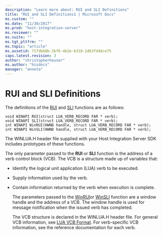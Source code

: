 ```yaml
---
description: "Learn more about: RUI and SLI Definitions"
title: "RUI and SLI Definitions1 | Microsoft Docs"
ms.custom: ""
ms.date: "11/30/2017"
ms.prod: "host-integration-server"
ms.reviewer: ""
ms.suite: ""
ms.tgt_pltfrm: ""
ms.topic: "article"
ms.assetid: 717db68b-2bf6-4b2e-b310-2d63fd48ce75
caps.latest.revision: 3
author: "christopherhouser"
ms.author: "hisdocs"
manager: "anneta"
---
```

# RUI and SLI Definitions
The definitions of the [RUI](./rui2.md) and [SLI](./sli2.md) functions are as follows:  
  
```  
void WINAPI RUI(struct LUA_VERB_RECORD FAR * verb);  
void WINAPI SLI(struct LUA_VERB_RECORD FAR * verb);  
int WINAPI WinRUI(HWND handle, struct LUA_VERB_RECORD FAR * verb);  
int WINAPI WinSLI(HWND handle, struct LUA_VERB_RECORD FAR * verb);  
```  
  
 The WINLUA.H header file supplied with your Host Integration Server SDK includes prototypes of these functions.  
  
 The only parameter passed to the **RUI** or **SLI** function is the address of a verb control block (VCB). The VCB is a structure made up of variables that:  
  
- Identify the logical unit application (LUA) verb to be executed.  
  
- Supply information used by the verb.  
  
- Contain information returned by the verb when execution is complete.  
  
  The parameters passed to the [WinRUI](./winrui1.md)or [WinSLI](./winsli1.md) function are a window handle and the address of a VCB. The window handle is used for message notification when the issued verb has completed.  
  
  The VCB structure is declared in the WINLUA.H header file. For general VCB information, see [LUA VCB Format](../core/lua-vcb-format1.md). For verb-specific VCB information, see the reference documentation for each verb.
